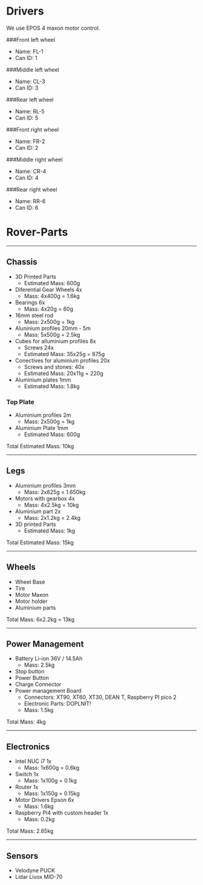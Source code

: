 # Drivers
We use EPOS 4 maxon motor control.

###Front left wheel
- Name: FL-1
- Can ID: 1

###Middle left wheel
- Name: CL-3
- Can ID: 3

###Rear left wheel
- Name: RL-5
- Can ID: 5
  
###Front right wheel
- Name: FR-2
- Can ID: 2
  
###Middle right wheel
- Name: CR-4
- Can ID: 4
  
###Rear right wheel
- Name: RR-6
- Can ID: 6


# Rover-Parts
---
## Chassis
- 3D Printed Parts
  - Estimated Mass: 600g
- Diferential Gear Wheels 4x
  - Mass: 4x400g = 1.6kg
- Bearings 6x
  - Mass: 4x20g = 60g
- 16mm steel rod
  - Mass: 2x500g = 1kg
- Aluninium profiles 20mm - 5m
  - Mass: 5x500g = 2.5kg
- Cubes for alluminium profiles 8x
  - Screws 24x 
  - Estimated Mass: 35x25g = 875g
- Conectives for aluminium profiles 20x
  - Screws and stones: 40x  
  - Estimated Mass: 20x11g = 220g
- Aluminium plates 1mm
  - Estimated Mass: 1.8kg
    
### Top Plate
- Aluminium profiles 2m
  - Mass: 2x500g = 1kg
- Aluminium Plate 1mm
  - Estimated Mass: 600g 

Total Estimated Mass: 10kg

---
## Legs
- Aluminium profiles 3mm
  - Mass: 2x825g = 1.650kg
- Motors with gearbox 4x
  - Mass: 4x2.5kg = 10kg
- Aluminium part 2x
  - Mass: 2x1.2kg = 2.4kg
- 3D printed Parts
  - Estimated Mass: 1kg

Total Estimated Mass: 15kg

---
## Wheels
- Wheel Base
- Tire
- Motor Maxon
- Motor holder
- Aluminium parts

Total Mass: 6x2.2kg = 13kg

---
## Power Management
- Battery Li-ion 36V / 14.5Ah
  - Mass: 2.5kg
- Stop button
- Power Button
- Charge Connector
- Power management Board
  - Connectors: XT90, XT60, XT30, DEAN T, Raspberry PI pico 2
  - Electronic Parts: DOPLNIT!
  - Mass: 1.5kg

Total Mass: 4kg

---
## Electronics
- Intel NUC i7 1x
  - Mass: 1x600g = 0.6kg 
- Switch 1x
  - Mass: 1x100g = 0.1kg 
- Router 1x
  - Mass: 1x150g = 0.15kg 
- Motor Drivers Epson 6x
  - Mass: 1.6kg 
- Raspberry PI4 with custom header 1x
  - Mass: 0.2kg 

Total Mass: 2.65kg

---
## Sensors
- Velodyne PUCK
- Lidar Livox MID-70
